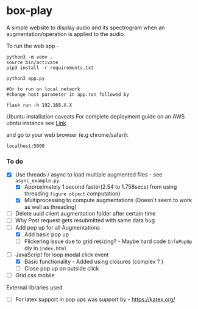 # box-play
A simple website to display audio and its spectrogram when an augmentation/operation is applied to the audio.  

To run the web app -

```
python3 -m venv . 
source bin/activate
pip3 install -r requirements.txt

python3 app.py

#Or to run on local network 
#change host parameter in app.run followed by 

flask run -h 192.168.X.X
```

Ubuntu installation caveats
For complete deployment guide on an AWS ubntu instance see [Link](https://github.com/ashish10alex/system-setup/blob/main/Ubuntu-aws.md) 


and go to your web browser (e.g chrome/safari): <dl> <link> `localhost:5000` </link> </dl>

### To do 

- [x] Use threads / async to load multiple augmented files - see `async_example.py`
  - [x] Approximately 1 second faster(2.54 to 1.758secs) from using threading `figure object` computation)
  - [x] Multiprocessing to compute augmentations (Doesn't seem to work as well as threading)
- [ ] Delete uuid client augmentation folder after certain time
- [ ] Why Post request gets resubmitted with same data bug
- [ ] Add pop up for all Augmentations 
  - [x] Add basic pop up
  - [ ] Flickering issue due to grid resizing? - Maybe hard code `InfoPopUp` div in `index.html`

- [ ] JavaScript for loop modal click event
  - [x] Basic functionality - Added using closures (complex ? )
  - [ ] Close pop up on outside click 
- [ ] Grid css mobile 

External libraries used

- [ ] For latex support in pop ups was support by - https://katex.org/
